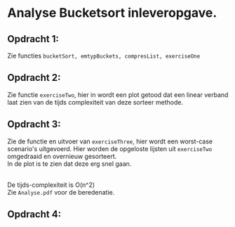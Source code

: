 # Analyse Bucketsort inleveropgave.
## Opdracht 1: 
Zie functies `bucketSort, emtypBuckets, compresList, exerciseOne`

## Opdracht 2:
Zie functie `exerciseTwo`, hier in wordt een plot getood dat een linear verband laat zien van de tijds complexiteit van deze sorteer methode.

## Opdracht 3:
Zie de functie en uitvoer van `exerciseThree`, hier wordt een worst-case scenario's uitgevoerd.
Hier worden de opgeloste lijsten uit `exerciseTwo` omgedraaid en overnieuw gesorteert.<br>
In de plot is te zien dat deze erg snel gaan.<br><br>

De tijds-complexiteit is O(n^2)<br>
Zie `Analyse.pdf` voor de beredenatie.

## Opdracht 4:
